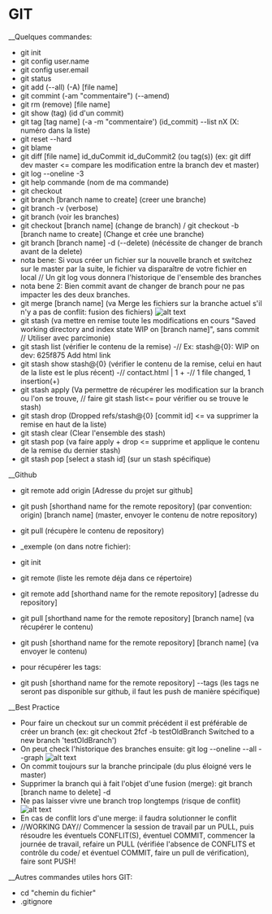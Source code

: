 # GIT
__Quelques commandes:

- git init
- git config user.name
- git config user.email
- git status
- git add (--all) (-A) [file name]
- git commint (-am "commentaire") (--amend)
- git rm (remove) [file name]
- git show (tag) (id d'un commit)
- git tag [tag name] (-a -m "commentaire') (id_commit) --list nX (X: numéro dans la liste)
- git reset --hard
- git blame
- git diff [file name] id_duCommit id_duCommit2 (ou tag(s)) (ex: git diff dev master <= compare les modification entre la branch dev et master)
- git log --oneline -3
- git help commande (nom de ma commande)
- git checkout
- git branch [branch name to create] (creer une branche)
- git branch -v (verbose)
- git branch (voir les branches)
- git checkout [branch name] (change de branch)  / git checkout -b [branch name to create] (Change et crée une branche)
- git branch [branch name] -d (--delete) (nécéssite de changer de branch avant de la delete)
- nota bene: Si vous créer un fichier sur la nouvelle branch et switchez sur le master par la suite, le fichier va disparaître de votre fichier en local
// Un git log vous donnera l'historique de l'ensemble des branches
- nota bene 2: Bien commit avant de changer de branch pour ne pas impacter les des deux branches.
- git merge [branch name] (va Merge les fichiers sur la branche actuel s'il n'y a pas de conflit: fusion des fichiers)
![alt text](https://i.ibb.co/LnQ9RVD/Capture2.png)
- git stash (va mettre en remise toute les modifications en cours "Saved working directory and index state WIP on [branch name]", sans commit // Utiliser avec parcimonie)
- git stash list (vérifier le contenu de la remise)
-// Ex: stash@{0}: WIP on dev: 625f875 Add html link
- git stash show stash@{0} (vérifier le contenu de la remise, celui en haut de la liste est le plus récent)
-// contact.html | 1 +
-// 1 file changed, 1 insertion(+)
- git stash apply (Va permettre de récupérer les modification sur la branch ou l'on se trouve, // faire git stash list<= pour vérifier ou se trouve le stash)
- git stash drop (Dropped refs/stash@{0} [commit id] <= va supprimer la remise en haut de la liste)
- git stash clear (Clear l'ensemble des stash)
- git stash pop (va faire apply + drop <= supprime et applique le contenu de la remise du dernier stash)
- git stash pop [select a stash id] (sur un stash spécifique)

__Github

- git remote add origin [Adresse du projet sur github]
- git push [shorthand name for the remote repository] (par convention: origin) [branch name] (master,  envoyer le contenu de notre repository)
- git pull (récupère le contenu de repository)
- _exemple (on dans notre fichier):
- git init
- git remote (liste les remote déja dans ce répertoire)
- git remote add [shorthand name for the remote repository] [adresse du repository]
- git pull [shorthand name for the remote repository] [branch name] (va récupérer le contenu)
- git push [shorthand name for the remote repository] [branch name] (va envoyer le contenu)

- pour récupérer les tags:
- git push [shorthand name for the remote repository] --tags (les tags ne seront pas disponible sur github, il faut les push de manière spécifique)

__Best Practice

- Pour faire un checkout sur un commit précédent il est préférable de créer un branch (ex: git checkout 2fcf -b testOldBranch
Switched to a new branch 'testOldBranch')
- On peut check l'historique des branches ensuite: git log --oneline --all --graph
![alt text](https://i.ibb.co/2k76DWs/Capture.png)
- On commit toujours sur la branche principale (du plus éloigné vers le master)
- Supprimer la branch qui à fait l'objet d'une fusion (merge): git branch [branch name to delete] -d
- Ne pas laisser vivre une branch trop longtemps (risque de conflit)
![alt text](https://i.ibb.co/tpnqH2c/Capture3.png)
- En cas de conflit lors d'une merge: il faudra solutionner le conflit
- //WORKING DAY// Commencer la session de travail par un PULL, puis résoudre les éventuels CONFLIT(S), éventuel COMMIT, commencer la journée de travail, refaire un PULL (vérifiée l'absence de CONFLITS et contrôle du code/ et éventuel COMMIT, faire un pull de vérification), faire sont PUSH!

__Autres commandes utiles hors GIT:

- cd "chemin du fichier"
- .gitignore
